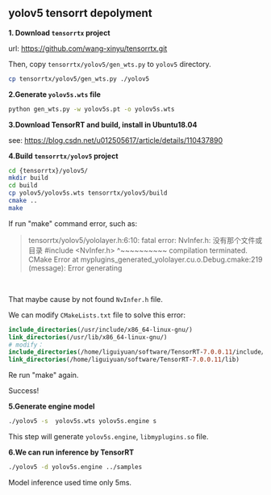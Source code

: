 ## yolov5 tensorrt depolyment



**1. Download `tensorrtx` project**

url: https://github.com/wang-xinyu/tensorrtx.git

Then, copy `tensorrtx/yolov5/gen_wts.py` to `yolov5` directory.

```bash
cp tensorrtx/yolov5/gen_wts.py ./yolov5
```



**2.Generate `yolov5s.wts` file**

```bash
python gen_wts.py -w yolov5s.pt -o yolov5s.wts
```



**3.Download TensorRT and build, install in Ubuntu18.04**

see: https://blog.csdn.net/u012505617/article/details/110437890



**4.Build `tensorrtx/yolov5` project**

```bash
cd {tensorrtx}/yolov5/
mkdir build
cd build
cp yolov5/yolov5s.wts tensorrtx/yolov5/build
cmake ..
make
```

If run "make" command error, such as:

> tensorrtx/yolov5/yololayer.h:6:10: fatal error: NvInfer.h: 没有那个文件或目录
>  #include <NvInfer.h>
>           ^~~~~~~~~~~
> compilation terminated.
> CMake Error at myplugins_generated_yololayer.cu.o.Debug.cmake:219 (message):
>   Error generating

​		

That maybe cause by not found  `NvInfer.h` file.

We can modify `CMakeLists.txt` file to solve this error:

```cmake
include_directories(/usr/include/x86_64-linux-gnu/)
link_directories(/usr/lib/x86_64-linux-gnu/)
# modify：
include_directories(/home/liguiyuan/software/TensorRT-7.0.0.11/include/)
link_directories(/home/liguiyuan/software/TensorRT-7.0.0.11/lib)
```

Re run "make" again.

Success!



**5.Generate engine model**

```bash
./yolov5 -s  yolov5s.wts yolov5s.engine s
```

This step will generate `yolov5s.engine`, `libmyplugins.so` file.



**6.We can run inference by TensorRT** 

```bash
./yolov5 -d yolov5s.engine ../samples
```



Model inference used time only 5ms.



